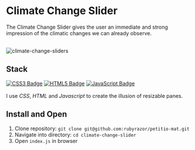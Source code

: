 # Climate Change Slider
The Climate Change Slider gives the user an immediate and strong impression of the climatic changes we can already observe.
</br></br>

![climate-change-sliders](https://user-images.githubusercontent.com/85343170/150609093-6b5ff5a8-30ab-4885-aa2f-b510edf38df1.gif)

## Stack
[![CSS3 Badge](https://img.shields.io/badge/-CSS3-1572B6?style=for-the-badge&labelColor=302d2d&logo=css3&logoColor=1572B6)](#)
[![HTML5 Badge](https://img.shields.io/badge/-HTML5-E34F26?style=for-the-badge&labelColor=black&logo=html5&logoColor=E34F26)](#)
[![JavaScript Badge](https://img.shields.io/badge/-JavaScript-F0DB4F?style=for-the-badge&labelColor=302d2d&logo=javascript&logoColor=F0DB4F)](#)
</br></br>
I use _CSS_, _HTML_ and _Javascript_ to create the illusion of resizable panes.

## Install and Open
1. Clone repository: `git clone git@github.com:rubyrazor/petitio-mat.git`
2. Navigate into directory: `cd climate-change-slider`
3. Open `index.js` in browser

